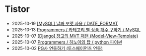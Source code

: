 # Tistor<!-- RECENT POST START -->
- 2025-10-19 [[MySQL] 날짜 포맷 사용 / DATE_FORMAT](https://seulow-down.tistory.com/432)
- 2025-10-13 [Programmers / 카테고리 별 상품 개수 구하기 / MySQL](https://seulow-down.tistory.com/431)
- 2025-10-07 [[Django] 장고의 MVT 패턴 (Model-View-Template)](https://seulow-down.tistory.com/268)
- 2025-10-07 [Programmers / 하노이의 탑 / python 파이썬](https://seulow-down.tistory.com/430)
- 2025-10-02 [PG사 연동하기 (토스페이먼츠 연동)](https://seulow-down.tistory.com/429)
<!-- RECENT POST END -->